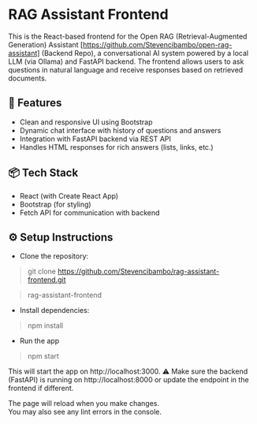 # RAG Assistant Frontend

This is the React-based frontend for the Open RAG (Retrieval-Augmented Generation) Assistant 
[https://github.com/Stevencibambo/open-rag-assistant] (Backend Repo), a conversational AI system powered by a local LLM (via Ollama) and FastAPI backend. The frontend allows users to ask questions in natural language and receive responses based on retrieved documents.

## 🚀 Features
- Clean and responsive UI using Bootstrap
- Dynamic chat interface with history of questions and answers
- Integration with FastAPI backend via REST API
- Handles HTML responses for rich answers (lists, links, etc.)

## 📦 Tech Stack
- React (with Create React App)
- Bootstrap (for styling)
- Fetch API for communication with backend

## ⚙️ Setup Instructions
- Clone the repository:
> git clone https://github.com/Stevencibambo/rag-assistant-frontend.git

> rag-assistant-frontend

- Install dependencies:
> npm install 

- Run the app

> npm start

This will start the app on http://localhost:3000.
⚠️ Make sure the backend (FastAPI) is running on http://localhost:8000 or update the endpoint in the frontend if different.

The page will reload when you make changes.\
You may also see any lint errors in the console.

